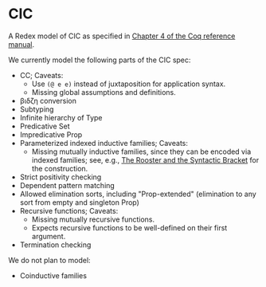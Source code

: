 CIC
===

A Redex model of CIC as specified in [Chapter 4 of the Coq reference manual](https://coq.inria.fr/doc/Reference-Manual006.html#Cic-inductive-definitions).

We currently model the following parts of the CIC spec:

* CC; Caveats:
  - Use `(@ e e)` instead of juxtaposition for application syntax.
  - Missing global assumptions and definitions.
* βιδζη conversion
* Subtyping
* Infinite hierarchy of Type
* Predicative Set
* Impredicative Prop
* Parameterized indexed inductive families;
  Caveats: 
  - Missing mutually inductive families, since they can be encoded via indexed families; see, e.g., [The Rooster and the Syntactic Bracket](https://arxiv.org/abs/1309.5767) for the construction.
* Strict positivity checking
* Dependent pattern matching
* Allowed elimination sorts, including "Prop-extended" (elimination to any sort from empty and singleton Prop)
* Recursive functions;
  Caveats:
  - Missing mutually recursive functions.
  - Expects recursive functions to be well-defined on their first argument.
* Termination checking

We do not plan to model:

* Coinductive families

